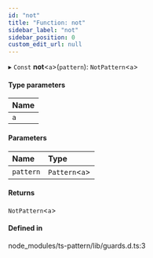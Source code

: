 ```yaml
---
id: "not"
title: "Function: not"
sidebar_label: "not"
sidebar_position: 0
custom_edit_url: null
---
```


▸ `Const` **not**<`a`\>(`pattern`): `NotPattern`<`a`\>

#### Type parameters

| Name |
| :------ |
| `a` |

#### Parameters

| Name | Type |
| :------ | :------ |
| `pattern` | `Pattern`<`a`\> |

#### Returns

`NotPattern`<`a`\>

#### Defined in

node_modules/ts-pattern/lib/guards.d.ts:3
